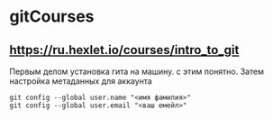 # gitCourses

## https://ru.hexlet.io/courses/intro_to_git

Первым делом установка гита на машину. с этим понятно.
Затем настройка метаданных для аккаунта
``` 
git config --global user.name "<имя фамилия>"
git config --global user.email "<ваш емейл>" 
```
